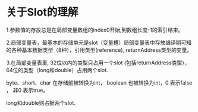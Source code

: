 # 关于Slot的理解

1.参数值的存放总是在局部变量数组的index0开始,到数组长度-1的索引结束。

2.局部变量表，最基本的存储单元是slot（变量槽）局部变量表中存放编译期可知的各种基本数据类型（8种），引用类型(reference), returnAddress类型的变量。

3.在局部变量表里, 32位以内的类型只占用一个slot (包括returnAddress类型），64位的类型（long和double）占用两个slot.

byte、short、char 在存储前被转换为int， boolean 也被转换为int，0 表示false ， 非0 表示true。

long和double则占据两个slot.

